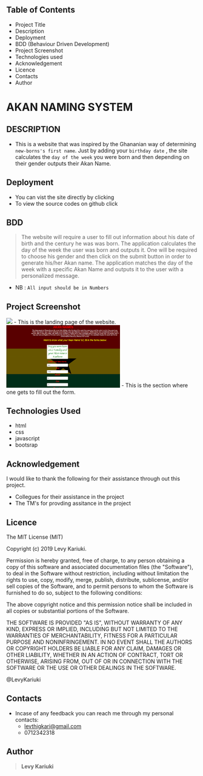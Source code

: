 ## Table of Contents

- Project Title
- Description
- Deployment
- BDD (Behaviour Driven Development)
- Project Screenshot
- Technologies used
- Acknowledgement
- Licence
- Contacts
- Author

# AKAN NAMING SYSTEM

## DESCRIPTION

- This is a website that was inspired by the Ghananian way of determining `new-borns's first name`. Just by adding your `birthday date` , the site calculates the `day of the week` you were born and then depending on their gender outputs their Akan Name.

## Deployment

- You can vist the site directly by clicking 
- To view the source codes on github click 

## BDD

> The website will require a user to fill out information about his date of birth and the century he was was born.
> The application calculates the day of the week the user was born and outputs it.
> One will be required to choose his gender and then click on the submit button in order to generate his/her Akan name.
> The application matches the day of the week with a specific Akan Name and outputs it to the user with a personalized message.

- NB : `All input should be in Numbers`

## Project Screenshot

<img src="Images/screenshot.jpg" width=300px >
- This is the landing page of the website.
<img src="Images/screenshot2.jpg" width=300px>
- This is the section where one gets to fill out the form.

## Technologies Used
- html
 - css
 - javascript
 - bootsrap 
 
 ## Acknowledgement 
 I would like to thank the following for their assistance through out this project.
  - Collegues for their assistance in the project
  - The TM's for provding assitance in the project

## Licence

The MIT License (MIT)

Copyright (c) 2019 Levy Kariuki.

Permission is hereby granted, free of charge, to any person obtaining a copy of this software and associated documentation files (the "Software"), to deal in the Software without restriction, including without limitation the rights to use, copy, modify, merge, publish, distribute, sublicense, and/or sell copies of the Software, and to permit persons to whom the Software is furnished to do so, subject to the following conditions:

The above copyright notice and this permission notice shall be included in all copies or substantial portions of the Software.

THE SOFTWARE IS PROVIDED "AS IS", WITHOUT WARRANTY OF ANY KIND, EXPRESS OR IMPLIED, INCLUDING BUT NOT LIMITED TO THE WARRANTIES OF MERCHANTABILITY, FITNESS FOR A PARTICULAR PURPOSE AND NONINFRINGEMENT. IN NO EVENT SHALL THE AUTHORS OR COPYRIGHT HOLDERS BE LIABLE FOR ANY CLAIM, DAMAGES OR OTHER LIABILITY, WHETHER IN AN ACTION OF CONTRACT, TORT OR OTHERWISE, ARISING FROM, OUT OF OR IN CONNECTION WITH THE SOFTWARE OR THE USE OR OTHER DEALINGS IN THE SOFTWARE.

@LevyKariuki

## Contacts

- Incase of any feedback you can reach me through my personal contacts:
  - levthigkari@gmail.com
  - 0712342318

## Author

> **Levy Kariuki**

